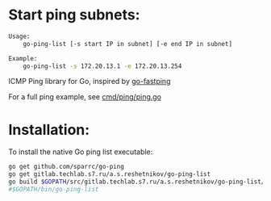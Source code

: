 # Start ping subnets:

```bash
Usage:
    go-ping-list [-s start IP in subnet] [-e end IP in subnet]

Example:
    go-ping-list -s 172.20.13.1 -e 172.20.13.254
```

ICMP Ping library for Go, inspired by
[go-fastping](https://github.com/tatsushid/go-fastping)

For a full ping example, see
[cmd/ping/ping.go](https://github.com/sparrc/go-ping/blob/master/cmd/ping/ping.go)


# Installation:


To install the native Go ping list executable:

```bash
go get github.com/sparrc/go-ping
go get gitlab.techlab.s7.ru/a.s.reshetnikov/go-ping-list
go build $GOPATH/src/gitlab.techlab.s7.ru/a.s.reshetnikov/go-ping-list/go-ping-list.go
#$GOPATH/bin/go-ping-list
```
